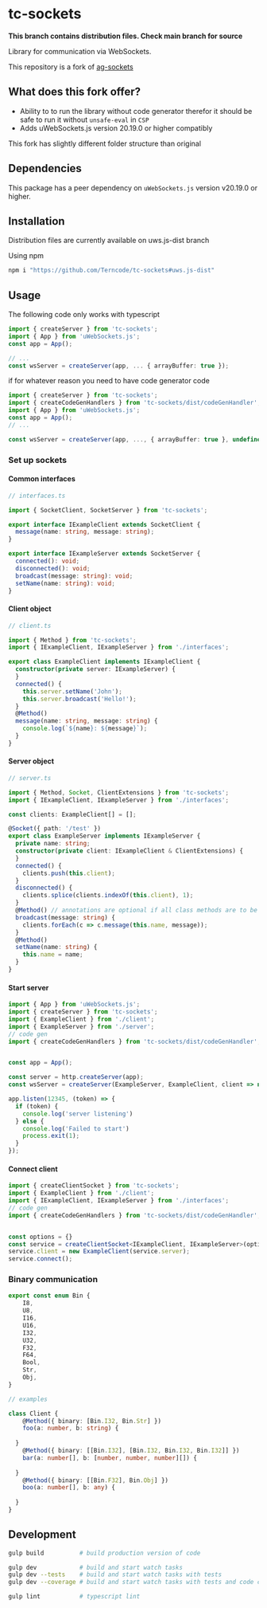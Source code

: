 # tc-sockets

<b>This branch contains distribution files. Check main branch for source</b>

Library for communication via WebSockets.

This repository is a fork of [ag-sockets](https://github.com/Agamnentzar/ag-sockets)


## What does this fork offer?
  * Ability to to run the library without code generator therefor it should be safe to run it without `unsafe-eval` in `CSP`
  * Adds uWebSockets.js version 20.19.0 or higher compatibly

This fork has slightly different folder structure than original

## Dependencies

This package has a peer dependency on `uWebSockets.js` version v20.19.0 or higher.


## Installation
Distribution files are currently available on uws.js-dist branch 

Using npm
```bash
npm i "https://github.com/Terncode/tc-sockets#uws.js-dist" 
```

## Usage

The following code only works with typescript

```typescript
import { createServer } from 'tc-sockets';
import { App } from 'uWebSockets.js';
const app = App();

// ...
const wsServer = createServer(app, ... { arrayBuffer: true });

```

if for whatever reason you need to have code generator code
```typescript
import { createServer } from 'tc-sockets';
import { createCodeGenHandlers } from 'tc-sockets/dist/codeGenHandler';
import { App } from 'uWebSockets.js';
const app = App();
// ...

const wsServer = createServer(app, ..., { arrayBuffer: true }, undefined, undefined, createCodeGenHandler());
```

### Set up sockets

#### Common interfaces

```typescript
// interfaces.ts

import { SocketClient, SocketServer } from 'tc-sockets';

export interface IExampleClient extends SocketClient {
  message(name: string, message: string);
}

export interface IExampleServer extends SocketServer {
  connected(): void;
  disconnected(): void;
  broadcast(message: string): void;
  setName(name: string): void;
}
```

#### Client object

```typescript
// client.ts

import { Method } from 'tc-sockets';
import { IExampleClient, IExampleServer } from './interfaces';

export class ExampleClient implements IExampleClient {
  constructor(private server: IExampleServer) {
  }
  connected() {
    this.server.setName('John');
    this.server.broadcast('Hello!');
  }
  @Method()
  message(name: string, message: string) {
    console.log(`${name}: ${message}`);
  }
}
```

#### Server object

```typescript
// server.ts

import { Method, Socket, ClientExtensions } from 'tc-sockets';
import { IExampleClient, IExampleServer } from './interfaces';

const clients: ExampleClient[] = [];

@Socket({ path: '/test' })
export class ExampleServer implements IExampleServer {
  private name: string;
  constructor(private client: IExampleClient & ClientExtensions) {
  }
  connected() {
    clients.push(this.client);
  }
  disconnected() {
    clients.splice(clients.indexOf(this.client), 1);
  }
  @Method() // annotations are optional if all class methods are to be available
  broadcast(message: string) {
    clients.forEach(c => c.message(this.name, message));
  }
  @Method()
  setName(name: string) {
    this.name = name;
  }
}
```

#### Start server

```typescript
import { App } from 'uWebSockets.js';
import { createServer } from 'tc-sockets';
import { ExampleClient } from './client';
import { ExampleServer } from './server';
// code gen
import { createCodeGenHandlers } from 'tc-sockets/dist/codeGenHandler';


const app = App();

const server = http.createServer(app);
const wsServer = createServer(ExampleServer, ExampleClient, client => new Server(client));

app.listen(12345, (token) => {
  if (token) {
    console.log('server listening')
  } else {
    console.log('Failed to start')
    process.exit(1);
  }
});
```

#### Connect client

```typescript
import { createClientSocket } from 'tc-sockets';
import { ExampleClient } from './client';
import { IExampleClient, IExampleServer } from './interfaces';
// code gen
import { createCodeGenHandlers } from 'tc-sockets/dist/codeGenHandler';


const options = {}
const service = createClientSocket<IExampleClient, IExampleServer>(options/*, undefined, undefined, undefined, undefined, createCodeGenHandlers()*/);
service.client = new ExampleClient(service.server);
service.connect();
```

### Binary communication

```typescript
export const enum Bin {
	I8,
	U8,
	I16,
	U16,
	I32,
	U32,
	F32,
	F64,
	Bool,
	Str,
	Obj,
}

// examples

class Client {
	@Method({ binary: [Bin.I32, Bin.Str] })
	foo(a: number, b: string) {
	
  }
	@Method({ binary: [[Bin.I32], [Bin.I32, Bin.I32, Bin.I32]] })
	bar(a: number[], b: [number, number, number][]) {
	
  }
	@Method({ binary: [[Bin.F32], Bin.Obj] })
	boo(a: number[], b: any) {
	
  }
}
```

## Development

```bash
gulp build          # build production version of code

gulp dev            # build and start watch tasks
gulp dev --tests    # build and start watch tasks with tests
gulp dev --coverage # build and start watch tasks with tests and code coverage

gulp lint           # typescript lint
```
